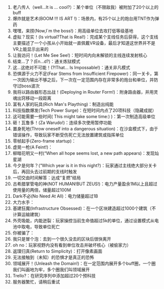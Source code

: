 1. 老八传人（well...It is ... cool?）：某个单位（不限敌我）被附加了20个以上的buff  
2. 爆炸就是艺术(BOOM !!! IS ART !)：场景内，有25个以上的炮台用TNT作为弹药
3. 嘿嘿，来捞(Now,I`m the boss!)：用高级单位去攻打低等级基地
4. 虚拟？现实！(Is virtual?That is Real!)：完成某个支线任务后获得，这个支线主要描述了一个小孩从小开始就一直佩戴VR设备，最后才知道这世界并不是VR上能显示出来的
5. 让我访问！(Let Me See See!)：短时间内向未解锁的主线连续发射核心
6. 结束...了？(En...d?)：通关炼狱模式
7. 这...这绝对不可能！(?!That... Is Impossable!)：通关非凡模式
8. 恐惧源于火力不足(Fear Stems from Insufficient Firepower)：同一关卡，第一次因为输出不够之后，下一次在一定范围内存在非常多的炮台和单位，并防守过boss波次
9. 我将以路由器形态出战！(Deploying in Router Form!)：附身路由器，并用灵魂出窍移动一段距离
10. 富有人家的玩具(Rich Man's Plaything)：制造出纯能
11. 科技指数爆发(Tech Power Surge)：在短时间内点了20项科技（隐藏成就）
12. 这可能需要一些时间( This might take some time:) )：第一次制造高级单位
13. 砸！瓦鲁多！(Za Warudo!)：连续多次使用暂停功能
14. 置身死地(Throw oneself into a dangerous situation)：在沙盒模式下，由于错误操作，导致玩家不断受伤死亡无法放置建筑或指挥单位
15. 零帧起手(Zero-frame startup)：
16. 虚晃一枪(A Feint!)：
17. 柳暗花明又一村(“When all hope seems lost, a new path appears)：发现灿星湖
18. 今夕是何年？(“Which year is it in this night?)：玩家通过主线绝大部分关卡后，再回头去过前期的支线时触发
19. 一切交由时间解答：达成“复燃”结局
20. 古希腊掌管电的神(NOT HUMAN!BUT ZEUS!)：电力产量盈余1M以上且超过使用量的两倍，储量超过100M
21. Dark不必(No Need At All)：电力储量超过1B
22. 大力水手：
23. 基建狂魔(Infrastructure Obsessed)：在一个区块建造超过1000个建筑（不计算运输建筑）  
24. 外壳吸能，内能迸裂：玩家操控当前生命值超过5k的单位，通过设置模式从电池中取电，导致单位死亡
25. 你被骗了：
26. 我只是冒个泡：去到一个很久没去的区块后很快离开
27. oh no：玩家视野内没有看到单位攻击并破坏核心（被偷家力）
28. 返璞归真(Return to Simplicity)：打开像素画面
29. 无法接触到（未知）的恐惧才是真正的恐怖
30. 领域展开！(Unleash the Domain!)：在一定范围内展开多个buff圈，一个圈我们叫画地为牢，多个圈我们叫领域展开  
31. Trello?：在研究序列中添加超过20个预科技  
32. 服务器繁忙，请稍后重试